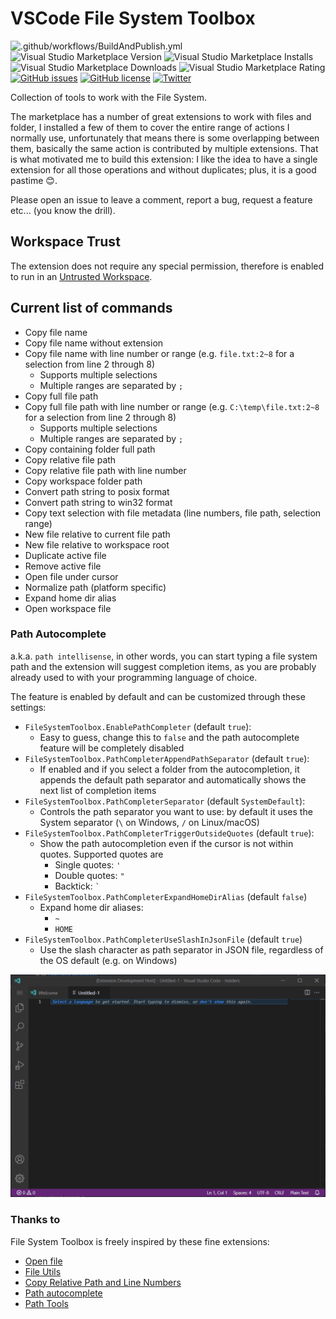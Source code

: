 # VSCode File System Toolbox

![.github/workflows/BuildAndPublish.yml](https://github.com/carlocardella/vscode-FileSystemToolbox/workflows/.github/workflows/BuildAndPublish.yml/badge.svg?branch=master)
![Visual Studio Marketplace Version](https://img.shields.io/visual-studio-marketplace/v/carlocardella.vscode-fileSystemToolbox)
![Visual Studio Marketplace Installs](https://img.shields.io/visual-studio-marketplace/i/carlocardella.vscode-fileSystemToolbox)
![Visual Studio Marketplace Downloads](https://img.shields.io/visual-studio-marketplace/d/carlocardella.vscode-fileSystemToolbox)
![Visual Studio Marketplace Rating](https://img.shields.io/visual-studio-marketplace/r/carlocardella.vscode-fileSystemToolbox)
[![GitHub issues](https://img.shields.io/github/issues/carlocardella/vscode-FileSystemToolbox.svg)](https://github.com/carlocardella/vscode-FileSystemToolbox/issues)
[![GitHub license](https://img.shields.io/github/license/carlocardella/vscode-FileSystemToolbox.svg)](https://github.com/carlocardella/vscode-FileSystemToolbox/blob/master/LICENSE.md)
[![Twitter](https://img.shields.io/twitter/url/https/github.com/carlocardella/vscode-FileSystemToolbox.svg?style=social)](https://twitter.com/intent/tweet?text=Wow:&url=https%3A%2F%2Fgithub.com%2Fcarlocardella%2Fvscode-FileSystemToolbox)
<!-- [![Open in Visual Studio Code](https://open.vscode.dev/badges/open-in-vscode.svg)](https://open.vscode.dev/carlocardella/vscode-filesystemtoolbox) -->

Collection of tools to work with the File System.

The marketplace has a number of great extensions to work with files and folder, I installed a few of them to cover the entire range of actions I normally use, unfortunately that means there is some overlapping between them, basically the same action is contributed by multiple extensions. That is what motivated me to build this extension: I like the idea to have a single extension for all those operations and without duplicates; plus, it is a good pastime 😊.

Please open an issue to leave a comment, report a bug, request a feature etc... (you know the drill).

## Workspace Trust

The extension does not require any special permission, therefore is enabled to run in an [Untrusted Workspace](https://github.com/microsoft/vscode/issues/120251).

## Current list of commands

* Copy file name
* Copy file name without extension
* Copy file name with line number or range (e.g. `file.txt:2~8` for a selection from line 2 through 8)
  * Supports multiple selections
  * Multiple ranges are separated by `;`
* Copy full file path
* Copy full file path with line number or range (e.g. `C:\temp\file.txt:2~8` for a selection from line 2 through 8)
  * Supports multiple selections
  * Multiple ranges are separated by `;`
* Copy containing folder full path
* Copy relative file path
* Copy relative file path with line number
* Copy workspace folder path
* Convert path string to posix format
* Convert path string to win32 format
* Copy text selection with file metadata (line numbers, file path, selection range)
* New file relative to current file path
* New file relative to workspace root
* Duplicate active file
* Remove active file
* Open file under cursor
* Normalize path (platform specific)
* Expand home dir alias
* Open workspace file

### Path Autocomplete

a.k.a. `path intellisense`, in other words, you can start typing a file system path and the extension will suggest completion items, as you are probably already used to with your programming language of choice.

The feature is enabled by default and can be customized through these settings:

* `FileSystemToolbox.EnablePathCompleter` (default `true`):
  * Easy to guess, change this to `false` and the path autocomplete feature will be completely disabled
* `FileSystemToolbox.PathCompleterAppendPathSeparator` (default `true`):
  * If enabled and if you select a folder from the autocompletion, it appends the default path separator and automatically shows the next list of completion items
* `FileSystemToolbox.PathCompleterSeparator` (default `SystemDefault`):
  * Controls the path separator you want to use: by default it uses the System separator (`\` on Windows, `/` on Linux/macOS)
* `FileSystemToolbox.PathCompleterTriggerOutsideQuotes` (default `true`):
  * Show the path autocompletion even if the cursor is not within quotes. Supported quotes are
    * Single quotes: `'`
    * Double quotes: `"`
    * Backtick: `` ` ``
* `FileSystemToolbox.PathCompleterExpandHomeDirAlias` (default `false`)
  * Expand home dir aliases:
    * `~`
    * `HOME`
* `FileSystemToolbox.PathCompleterUseSlashInJsonFile` (default `true`)
  * Use the slash character as path separator in JSON file, regardless of the OS default (e.g. on Windows)

![path autocomplete](/Assets/path_autocomplete.gif)

### Thanks to

File System Toolbox is freely inspired by these fine extensions:

* [Open file](https://marketplace.visualstudio.com/items?itemName=Fr43nk.seito-openfile)
* [File Utils](https://marketplace.visualstudio.com/items?itemName=sleistner.vscode-fileutils)
* [Copy Relative Path and Line Numbers](https://marketplace.visualstudio.com/items?itemName=ezforo.copy-relative-path-and-line-numbers)
* [Path autocomplete](https://marketplace.visualstudio.com/items?itemName=ionutvmi.path-autocomplete)
* [Path Tools](https://marketplace.visualstudio.com/items?itemName=cg-cnu.vscode-path-tools)

